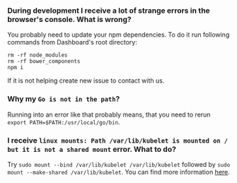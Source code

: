 ### During development I receive a lot of strange errors in the browser's console. What is wrong?

You probably need to update your npm dependencies. To do it run following commands from Dashboard's root directory:

```
rm -rf node_modules
rm -rf bower_components
npm i
```

If it is not helping create new issue to contact with us.

### Why my `Go is not in the path`?

Running into an error like that probably means, that you need to rerun `export PATH=$PATH:/usr/local/go/bin`.

### I receive `linux mounts: Path /var/lib/kubelet is mounted on / but it is not a shared mount` error. What to do?

Try `sudo mount --bind /var/lib/kubelet /var/lib/kubelet` followed by `sudo mount --make-shared /var/lib/kubelet`. You can find more information [here](https://github.com/kubernetes/kubernetes/issues/4869#issuecomment-193640483).


